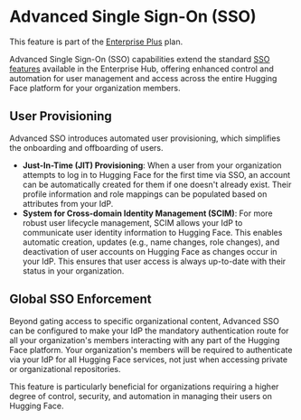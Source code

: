 # Advanced Single Sign-On (SSO)

<Tip warning={true}>
This feature is part of the <a href="https://huggingface.co/contact/sales?from=enterprise" target="_blank">Enterprise Plus</a> plan.
</Tip>

Advanced Single Sign-On (SSO) capabilities extend the standard [SSO features](./security-sso) available in the Enterprise Hub, offering enhanced control and automation for user management and access across the entire Hugging Face platform for your organization members.

## User Provisioning

Advanced SSO introduces automated user provisioning, which simplifies the onboarding and offboarding of users.

*   **Just-In-Time (JIT) Provisioning**: When a user from your organization attempts to log in to Hugging Face for the first time via SSO, an account can be automatically created for them if one doesn't already exist. Their profile information and role mappings can be populated based on attributes from your IdP.
*   **System for Cross-domain Identity Management (SCIM)**: For more robust user lifecycle management, SCIM allows your IdP to communicate user identity information to Hugging Face. This enables automatic creation, updates (e.g., name changes, role changes), and deactivation of user accounts on Hugging Face as changes occur in your IdP. This ensures that user access is always up-to-date with their status in your organization.

## Global SSO Enforcement 

Beyond gating access to specific organizational content, Advanced SSO can be configured to make your IdP the mandatory authentication route for all your organization's members interacting with any part of the Hugging Face platform. Your organization's members will be required to authenticate via your IdP for all Hugging Face services, not just when accessing private or organizational repositories.

This feature is particularly beneficial for organizations requiring a higher degree of control, security, and automation in managing their users on Hugging Face.

